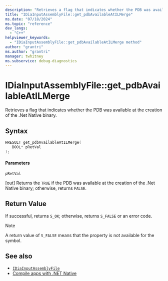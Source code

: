 ```yaml
---
description: "Retrieves a flag that indicates whether the PDB was available at the creation of the .Net Native binary."
title: "IDiaInputAssemblyFile::get_pdbAvailableAtILMerge"
ms.date: "07/18/2024"
ms.topic: "reference"
dev_langs:
  - "C++"
helpviewer_keywords:
  - "IDiaInputAssemblyFile::get_pdbAvailableAtILMerge method"
author: "grantri"
ms.author: "grantri"
manager: twhitney
ms.subservice: debug-diagnostics
---
```

# IDiaInputAssemblyFile::get_pdbAvailableAtILMerge

Retrieves a flag that indicates whether the PDB was available at the creation of the .Net Native binary.

## Syntax

```C++
HRESULT get_pdbAvailableAtILMerge(
   BOOL* pRetVal
);
```

#### Parameters

 `pRetVal`

[out] Returns the `TRUE` if the PDB was available at the creation of the .Net Native binary; otherwise, returns `FALSE`.

## Return Value

 If successful, returns `S_OK`; otherwise, returns `S_FALSE` or an error code.

> [!NOTE]
> A return value of `S_FALSE` means that the property is not available for the symbol.

## See also

- [`IDiaInputAssemblyFile`](../../debugger/debug-interface-access/idiainputassemblyfile.md)
- [Compile apps with .NET Native](/windows/uwp/dotnet-native/)

